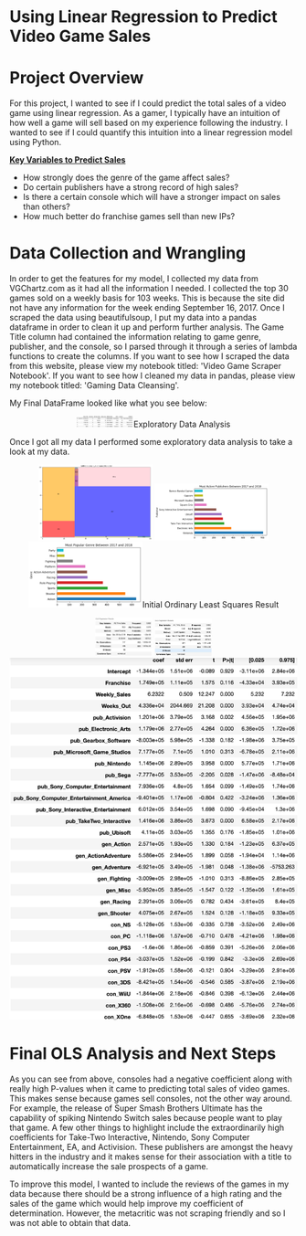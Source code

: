 # Using Linear Regression to Predict Video Game Sales

# Project Overview

For this project, I wanted to see if I could predict the total sales of a video game using linear regression. As a gamer, I typically have an intuition of how well a game will sell based on my experience following the industry. I wanted to see if I could quantify this intuition into a linear regression model using Python.

<u><b> Key Variables to Predict Sales </b></u>
<br>
* How strongly does the genre of the game affect sales?
* Do certain publishers have a strong record of high sales?
* Is there a certain console which will have a stronger impact on sales than others?
* How much better do franchise games sell than new IPs? 

# Data Collection and Wrangling

In order to get the features for my model, I collected my data from VGChartz.com as it had all the information I needed. I collected the top 30 games sold on a weekly basis for 103 weeks. This is because the site did not have any information for the week ending September 16, 2017. Once I scraped the data using beautifulsoup, I put my data into a pandas dataframe in order to clean it up and perform further analysis. The Game Title column had contained the information relating to game genre, publisher, and the console, so I parsed through it through a series of lambda functions to create the columns. If you want to see how I scraped the data from this website, please view my notebook titled: 'Video Game Scraper Notebook'. If you want to see how I cleaned my data in pandas, please view my notebook titled: 'Gaming Data Cleansing'.

My Final DataFrame looked like what you see below:

<p align="center">
  <img src="./Images/Final DataFrame.png" title="Data Collected" style="width:100px;height:100px>
</p>

# Exploratory Data Analysis
Once I got all my data I performed some exploratory data analysis to take a look at my data. 

<p align="center">
  <img src="./Images/EDA Consoles.png" title="Console With The Most Sales 2017-2018" style="width:200px;height:200px>
</p>

As you can see above, the most popular consoles between 2017 and 2018 in order were the PS4, Nintendo Switch, Xbox One, and the Nintendo 3DS. 

<p align="center">
  <img src="./Images/EDA Publishers.png" title="Publishers With The Most Sales 2017-2018" style="width:200px;height:200px>
</p>

As you can see above, the publishers with the best selling games between 2017 and 2018 included Nintendo, EA, Take-Two, and Activision. This makes sense with the big releases of Super Smash Brothers, Red Dead Redemption 2, Fifa 2019 and Madden 2k19, and Call of Duty which are the main staples of these publishers.

<p align="center">
  <img src="./Images/EDA Genres.png" title="Genres With The Most Sales 2017-2018" style="width:200px;height:200px>
</p>

As you can see above, the most popular genres included Action, Shooter, and Sports which is in line with the top publishers chart. 


# Initial Ordinary Least Squares Result

<p align="center">
  <img src="./Images/Initial OLS.png" title="Initial OLS" style="width:100px;height:100px>
</p>

Because most of my data consisted of categorical variables, there isn't a lot I can do to improve this result besides getting rid of the features that had a high P-value since they did not help my model explain the sales of the games. After I got rid of them, my final OLS and coefficients consisted of the following:

<p align="center">
  <img src="./Images/Final OLS.png" title="Final OLS" style="width:100px;height:100px>
</p>

<p align="center">
  <img src="./Images/Final OLS Coefficients.png" title="Final OLS Coefficients" width:200px;height:600px>
</p>

# Final OLS Analysis and Next Steps

As you can see from above, consoles had a negative coefficient along with really high P-values when it came to predicting total sales of video games. This makes sense because games sell consoles, not the other way around. For example, the release of Super Smash Brothers Ultimate has the capability of spiking Nintendo Switch sales because people want to play that game. A few other things to highlight include the extraordinarily high coefficients for Take-Two Interactive, Nintendo, Sony Computer Entertainment, EA, and Activision. These publishers are amongst the heavy hitters in the industry and it makes sense for their association with a title to automatically increase the sale prospects of a game.

To improve this model, I wanted to include the reviews of the games in my data because there should be a strong influence of a high rating and the sales of the game which would help improve my coefficient of determination. However, the metacritic was not scraping friendly and so I was not able to obtain that data.
